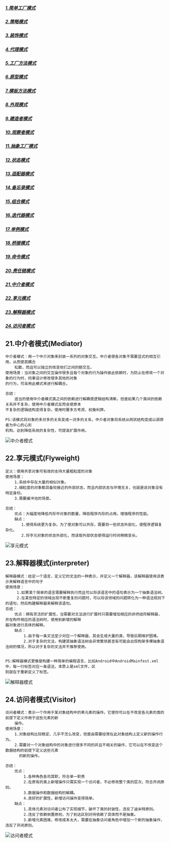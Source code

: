 ##### [1.简单工厂模式](https://github.com/huangruqi88/DesighModeSample/blob/master/pattern1.md#1.简单工厂模式)
##### [2.策略模式](https://github.com/huangruqi88/DesighModeSample/blob/master/pattern1.md#2.策略模式)
##### [3.装饰模式](https://github.com/huangruqi88/DesighModeSample/blob/master/pattern1.md#3.装饰模式)
##### [4.代理模式](https://github.com/huangruqi88/DesighModeSample/blob/master/pattern1.md#4.代理模式)

##### [5.工厂方法模式](https://github.com/huangruqi88/DesighModeSample/blob/master/pattern2.md#5.工厂方法模式)
##### [6.原型模式](https://github.com/huangruqi88/DesighModeSample/blob/master/pattern2.md#6.原型模式)
##### [7.模板方法模式](https://github.com/huangruqi88/DesighModeSample/blob/master/pattern2.md#7.模板方法模式)
##### [8.外观模式](https://github.com/huangruqi88/DesighModeSample/blob/master/pattern2.md#8.外观模式)

##### [9.建造者模式](https://github.com/huangruqi88/DesighModeSample/blob/master/pattern3.md#9.建造者模式)
##### [10.观察者模式](https://github.com/huangruqi88/DesighModeSample/blob/master/pattern3.md#10.观察者模式)
##### [11.抽象工厂模式](https://github.com/huangruqi88/DesighModeSample/blob/master/pattern3.md#11.抽象工厂模式)
##### [12.状态模式](https://github.com/huangruqi88/DesighModeSample/blob/master/pattern3.md#12.状态模式)

##### [13.适配器模式](https://github.com/huangruqi88/DesighModeSample/blob/master/pattern4.md#13.适配器模式)
##### [14.备忘录模式](https://github.com/huangruqi88/DesighModeSample/blob/master/pattern4.md#14.备忘录模式)
##### [15.组合模式](https://github.com/huangruqi88/DesighModeSample/blob/master/pattern4.md#15.组合模式)
##### [16.迭代器模式](https://github.com/huangruqi88/DesighModeSample/blob/master/pattern4.md#16.迭代器模式)

##### [17.单例模式](https://github.com/huangruqi88/DesighModeSample/blob/master/pattern5.md#17.单例模式)
##### [18.桥接模式](https://github.com/huangruqi88/DesighModeSample/blob/master/pattern5.md#18.桥接模式)
##### [19.命令模式](https://github.com/huangruqi88/DesighModeSample/blob/master/pattern5.md#19.命令模式)
##### [20.责任链模式](https://github.com/huangruqi88/DesighModeSample/blob/master/pattern5.md#20.责任链模式)

##### [21.中介者模式](#21.中介者模式)
##### [22.享元模式](#22.享元模式)
##### [23.解释器模式](#23.解释器模式)
##### [24.访问者模式](#24.访问者模式)

<div id="21.中介者模式"></div>

## 21.中介者模式(Mediator)
	中介者模式：用一个中介对象来封装一系列的对象交互。中介者使各对象不需要显式的相互引用，从而使其耦合
	    松散，而且可以独立的改变他们之间的额交互。	
	使用场景：当对象之间的交互操作很多且每个对象的行为操作彼此依赖时，为防止在修改一个对象的行为时，同事设计修改很多其他的对象
	的行为，可采用此模式来进行解耦合。
	
	总结：
	    适当的使用中介者模式类之间的依赖进行解耦使逻辑结构清晰，但是如果几个类间的依赖关系并不复杂，使用中介者模式反而会使原本
	不复杂的逻辑结构变得复杂。使用时要多方考虑、权衡利弊。

	PS:该模式将对象的多对多的关系变成一对多的关系，中介者对象将系统从网状结构变成以调停者为中心的心形
	机构，达到降低系统的复杂性，可提高扩展作用。

![中介者模式](https://i.imgur.com/j9zvuhv.png)

<div id="22.享元模式"></div>

## 22.享元模式(Flyweight)
	定义：使用共享对象可有效的支持大量粗粒度的对象
	使用场景：
	    1.系统中存在大量的相似对象。
	    2.细粒度的对象都具备较接近的外部状态，而且内部状态与环境无关，也就是说对象没有特定身份。
	    3.需要缓冲池的场景。
	
	总结：
	    优点：大幅度地降低内存中对象的数量，降低程序内存的占用。增强程序的性能。
	    缺点：
	       1.使得系统更为复杂。为了使对象可以共存，需要将一些状态外部化，使程序逻辑复杂化。	
	       2.将亨元对象的状态外部化，而读取外部状态使得运行时间稍微变长。


![享元模式](https://i.imgur.com/xZI9tq3.png)

<div id="23.解释器模式"></div>

## 23.解释器模式(interpreter)
	解释器模式：给定一个语言，定义它的文法的一种表示，并定义一个解释器，该解释器使用该表示来解释语言中的句子
	使用场景：
	     1.如果某个简单的语言需要解释执行而且可以将该语言中的语句表示为一个抽象语法树。
	     2.在某些特定的领域出现不断重复的问题时，可以将该领域的问题转化为一种语法规则下的语句，然后构建解释器来解释该语句。
	总结：
	    优点：拥有灵活的扩展性，当需要对文法进行扩展时只需要增加相应的非终结符解释器，并在构件相应的语法树时，使用到新增的解释
	器对象进行具体的解释。
	    缺点：
	        1.由于每一条文法至少对应一个解释器，其会生成大量的类，导致后期维护困难。
	        2.对于复杂的文法，构建其抽象语法树会异常繁琐甚至有可能会出现构架多棵抽象语法树的情况，所以对于复杂的文法并不推荐使用。


	PS:解释器模式更像是构建一种简单的编程语言，比如Android中AndroidMainfest.xml中，每一行标签对应一条语法，本质上是xml文件，区
	别就在于重新定义了标签。

![解释器模式](https://i.imgur.com/aGAJvWS.png)
	
<div id="24.访问者模式"></div>

## 24.访问者模式(Visitor)
	访问者模式：表示一个作用于某对象结构中的革元素的操作。它使你可以在不改变各元素的类的前提下定义作用于这些元素的新
		操作。
	使用场景：
	    1.对象结构比较稳定，几乎不怎么改变，但是由需要经常在此对象结构上定义新的操作行为。
	    2.需要对一个对象结构中的对象进行很多不同的并且不相关的操作，它可以在不改变这个数据结构的前提下定义这些元素
	      的新的操作。
	
	总结：
	    优点：
	        1.各种角色各司其职，符合单一职责
	        2.在原有的类上新增操作只需实现一个访问者，不必修改整个类的层次，符合开闭原则。
	        3.数据操作和数据结构的解耦。
	        4.良好的扩展性，新增访问操作变得简单。
	    缺点：
	        1.具体元素对访问者公布了实现细节，破坏了类的封装性，违反了迪米特原则。
	        2.违反了依赖倒置原则，为了到达区别对待依赖了具体而不是抽象。
	        3.新增元素困难，修改成本太大，需要在抽象访问者角色中增加一个新的抽象操作，违反了开闭原则。

	
![访问者模式](https://i.imgur.com/zrshYAc.png)
